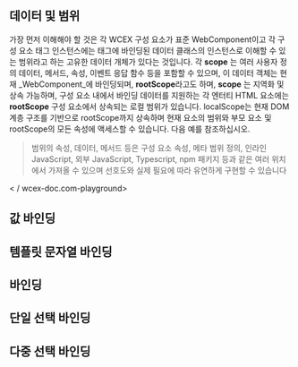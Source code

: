 <!--DESC: {icon:{name:"explore"},id:2} -->



## 데이터 및 범위
가장 먼저 이해해야 할 것은 각 WCEX 구성 요소가 표준 WebComponent이고 각 구성 요소 태그 인스턴스에는 태그에 바인딩된 데이터 클래스의 인스턴스로 이해할 수 있는 범위라고 하는 고유한 데이터 개체가 있다는 것입니다.
각 **scope** 는 여러 사용자 정의 데이터, 메서드, 속성, 이벤트 응답 함수 등을 포함할 수 있으며, 이 데이터 객체는 현재 _WebComponent_에 바인딩되며, **rootScope**라고도 하며, **scope** 는 지역화 및 상속 가능하며, 구성 요소 내에서 바인딩 데이터를 지원하는 각 엔터티 HTML 요소에는 **rootScope** 구성 요소에서 상속되는 로컬 범위가 있습니다. localScope는 현재 DOM 계층 구조를 기반으로 rootScope까지 상속하며 현재 요소의 범위와 부모 요소 및 rootScope의 모든 속성에 액세스할 수 있습니다. 다음 예를 참조하십시오.

> 범위의 속성, 데이터, 메서드 등은 구성 요소 속성, 메타 범위 정의, 인라인 JavaScript, 외부 JavaScript, Typescript, npm 패키지 등과 같은 여러 위치에서 가져올 수 있으며 선호도와 실제 필요에 따라 유연하게 구현할 수 있습니다

<div><wcex-doc.com-playground 파일 = "[ 'ext / app1 / index.html', 'ext / app1 / app.html', 'ext / app1 / data .js']">< / wcex-doc.com-playground></div>


## 값 바인딩

## 템플릿 문자열 바인딩


## 바인딩


## 단일 선택 바인딩


## 다중 선택 바인딩

